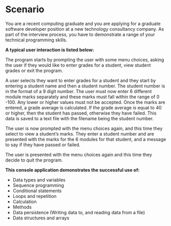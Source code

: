 # Scenario
 
You are a recent computing graduate and you are applying for a graduate software developer position at a new technology consultancy company. As part of the interview process, you have to demonstrate a range of your technical programming skills.


**A typical user interaction is listed below:**


The program starts by prompting the user with some menu choices, asking the user if they would like to enter grades for a student, view student grades or exit the program.

A user selects they want to enter grades for a student and they start by entering a student name and then a student number. The student number is in the format of a 9 digit number. The user must now enter 6 different module marks separately and these marks must fall within the range of 0 -100. Any lower or higher values must not be accepted. Once the marks are entered, a grade average is calculated. If the grade average is equal to 40 or higher, then the student has passed, otherwise they have failed. This data is saved to a text file with the filename being the student number. 

The user is now prompted with the menu choices again, and this time they select to view a student’s marks. They enter a student number and are presented with the marks for the 6 modules for that student, and a message to say if they have passed or failed. 

The user is presented with the menu choices again and this time they decide to quit the program. 

**This console application demonstrates the successful use of:**

* Data types and variables
* Sequence programming
* Conditional statements
* Loops and repetition
* Calculation
* Methods
* Data persistence (Writing data to, and reading data from a file)
* Data structures and arrays
